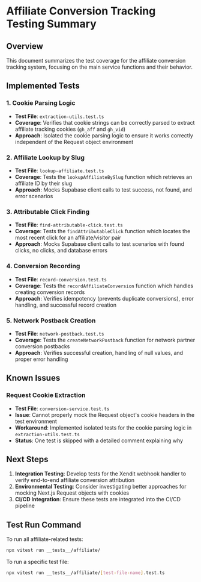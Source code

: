 # Affiliate Conversion Tracking Testing Summary

## Overview

This document summarizes the test coverage for the affiliate conversion tracking system, focusing on the main service functions and their behavior.

## Implemented Tests

### 1. Cookie Parsing Logic
- **Test File**: `extraction-utils.test.ts`
- **Coverage**: Verifies that cookie strings can be correctly parsed to extract affiliate tracking cookies (`gh_aff` and `gh_vid`)
- **Approach**: Isolated the cookie parsing logic to ensure it works correctly independent of the Request object environment

### 2. Affiliate Lookup by Slug
- **Test File**: `lookup-affiliate.test.ts`
- **Coverage**: Tests the `lookupAffiliateBySlug` function which retrieves an affiliate ID by their slug
- **Approach**: Mocks Supabase client calls to test success, not found, and error scenarios

### 3. Attributable Click Finding
- **Test File**: `find-attributable-click.test.ts`
- **Coverage**: Tests the `findAttributableClick` function which locates the most recent click for an affiliate/visitor pair
- **Approach**: Mocks Supabase client calls to test scenarios with found clicks, no clicks, and database errors

### 4. Conversion Recording
- **Test File**: `record-conversion.test.ts`
- **Coverage**: Tests the `recordAffiliateConversion` function which handles creating conversion records
- **Approach**: Verifies idempotency (prevents duplicate conversions), error handling, and successful record creation

### 5. Network Postback Creation
- **Test File**: `network-postback.test.ts`
- **Coverage**: Tests the `createNetworkPostback` function for network partner conversion postbacks
- **Approach**: Verifies successful creation, handling of null values, and proper error handling

## Known Issues

### Request Cookie Extraction
- **Test File**: `conversion-service.test.ts`
- **Issue**: Cannot properly mock the Request object's cookie headers in the test environment
- **Workaround**: Implemented isolated tests for the cookie parsing logic in `extraction-utils.test.ts`
- **Status**: One test is skipped with a detailed comment explaining why

## Next Steps

1. **Integration Testing**: Develop tests for the Xendit webhook handler to verify end-to-end affiliate conversion attribution
2. **Environmental Testing**: Consider investigating better approaches for mocking Next.js Request objects with cookies
3. **CI/CD Integration**: Ensure these tests are integrated into the CI/CD pipeline

## Test Run Command

To run all affiliate-related tests:
```bash
npx vitest run __tests__/affiliate/
```

To run a specific test file:
```bash
npx vitest run __tests__/affiliate/[test-file-name].test.ts
```
